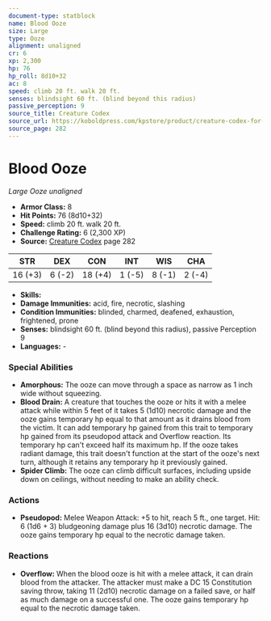 ```yaml
---
document-type: statblock
name: Blood Ooze
size: Large
type: Ooze
alignment: unaligned
cr: 6
xp: 2,300
hp: 76
hp_roll: 8d10+32
ac: 8
speed: climb 20 ft. walk 20 ft.
senses: blindsight 60 ft. (blind beyond this radius) 
passive_perception: 9
source_title: Creature Codex
source_url: https://koboldpress.com/kpstore/product/creature-codex-for-5th-edition-dnd
source_page: 282
---
```


# Blood Ooze

*Large* *Ooze* *unaligned*

- **Armor Class:** 8
- **Hit Points:** 76 (8d10+32)
- **Speed:** climb 20 ft. walk 20 ft.
- **Challenge Rating:** 6 (2,300 XP)
- **Source:** [Creature Codex](https://koboldpress.com/kpstore/product/creature-codex-for-5th-edition-dnd) page 282

| STR | DEX | CON | INT | WIS | CHA |
| --- | --- | --- | --- | --- | --- |
| 16 (+3) | 6 (-2) | 18 (+4) | 1 (-5) | 8 (-1) | 2 (-4) |

- **Skills:** 
- **Damage Immunities:** acid, fire, necrotic, slashing
- **Condition Immunities:** blinded, charmed, deafened, exhaustion, frightened, prone
- **Senses:** blindsight 60 ft. (blind beyond this radius), passive Perception 9
- **Languages:** -

### Special Abilities

- **Amorphous:** The ooze can move through a space as narrow as 1 inch wide without squeezing.
- **Blood Drain:** A creature that touches the ooze or hits it with a melee attack while within 5 feet of it takes 5 (1d10) necrotic damage and the ooze gains temporary hp equal to that amount as it drains blood from the victim. It can add temporary hp gained from this trait to temporary hp gained from its pseudopod attack and Overflow reaction. Its temporary hp can't exceed half its maximum hp. If the ooze takes radiant damage, this trait doesn't function at the start of the ooze's next turn, although it retains any temporary hp it previously gained.
- **Spider Climb:** The ooze can climb difficult surfaces, including upside down on ceilings, without needing to make an ability check.

### Actions

- **Pseudopod:** Melee Weapon Attack: +5 to hit, reach 5 ft., one target. Hit: 6 (1d6 + 3) bludgeoning damage plus 16 (3d10) necrotic damage. The ooze gains temporary hp equal to the necrotic damage taken.

### Reactions

- **Overflow:** When the blood ooze is hit with a melee attack, it can drain blood from the attacker. The attacker must make a DC 15 Constitution saving throw, taking 11 (2d10) necrotic damage on a failed save, or half as much damage on a successful one. The ooze gains temporary hp equal to the necrotic damage taken.
